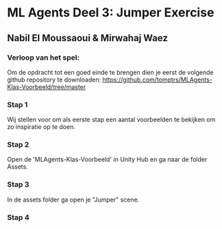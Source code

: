 # ML Agents Deel 3: Jumper Exercise

## Nabil El Moussaoui & Mirwahaj Waez


### Verloop van het spel:

Om de opdracht tot een goed einde te brengen dien je eerst de volgende github repository te downloaden: 
https://github.com/tomptrs/MLAgents-Klas-Voorbeeld/tree/master
### Stap 1

Wij stellen voor om als eerste stap een aantal voorbeelden te bekijken om zo inspiratie op te doen.


### Stap 2

Open de 'MLAgents-Klas-Voorbeeld' in Unity Hub en ga naar de folder Assets.

### Stap 3

In de assets folder ga open je "Jumper" scene.

### Stap 4

